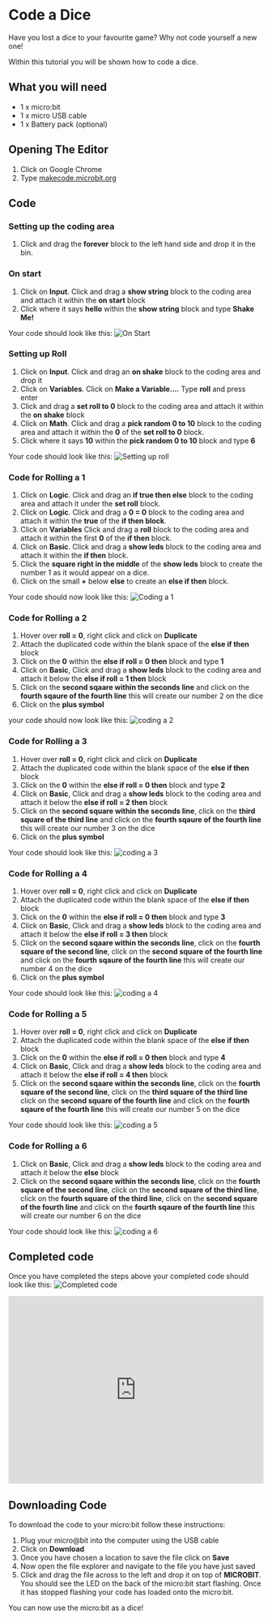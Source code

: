 # Code a Dice

Have you lost a dice to your favourite game?
Why not code yourself a new one!

Within this tutorial you will be shown how to code a dice.

## What you will need

* 1 x micro:bit
* 1 x micro USB cable
* 1 x Battery pack (optional)

## Opening The Editor

1. Click on Google Chrome
2. Type [makecode.microbit.org](makecode.microbit.org)

## Code

### Setting up the coding area

1. Click and drag the **forever** block to the left hand side and drop it in the bin.

### On start

1. Click on **Input**. Click and drag a **show string** block to the coding area and attach it within the **on start** block
2. Click where it says **hello** within the **show string** block and type **Shake Me!**

Your code should look like this:
![On Start](Images/onStart.png)

### Setting up Roll

1. Click on **Input**. Click and drag an **on shake** block to the coding area and drop it
2. Click on **Variables**. Click on **Make a Variable...**. Type **roll** and press enter
3. Click and drag a **set roll to 0** block to the coding area and attach it within the **on shake** block
4. Click on **Math**. Click and drag a **pick random 0 to 10** block to the coding area and attach it within the **0** of the **set roll to 0** block.
5. Click where it says **10** within the **pick random 0 to 10** block and type **6**

Your code should look like this:
![Setting up roll](Images/SettingRoll.png)

### Code for Rolling a 1

1. Click on **Logic**. Click and drag an **if true then else** block to the coding area and attach it under the **set roll** block.
2. Click on **Logic**. Click and drag a **0 = 0** block to the coding area and attach it within the **true** of the **if then block**.
3. Click on **Variables** Click and drag a **roll** block to the coding area and attach it within the first **0** of the **if then** block.
4. Click on **Basic**. Click and drag a **show leds** block to the coding area and attach it within the **if then** block.
5. Click the **square right in the middle** of the **show leds** block to create the number 1 as it would appear on a dice.
6. Click on the small **+** below **else** to create an **else if then** block.

Your code should now look like this:
![Coding a 1](Images/one.png)

### Code for Rolling a 2

1. Hover over **roll = 0**, right click and click on **Duplicate**
2. Attach the duplicated code within the blank space of the **else if then** block
3. Click on the **0** within the **else if roll = 0 then** block and type **1**
4. Click on **Basic**, Click and drag a **show leds** block to the coding area and attach it below the **else if roll = 1 then** block
5. Click on the **second sqaare within the seconds line** and click on the **fourth sqaure of the fourth line** this will create our number 2 on the dice
6. Click on the **plus symbol**

your code should now look like this:
![coding a 2](Images/two.png)

### Code for Rolling a 3

1. Hover over **roll = 0**, right click and click on **Duplicate**
2. Attach the duplicated code within the blank space of the **else if then** block
3. Click on the **0** within the **else if roll = 0 then** block and type **2**
4. Click on **Basic**, Click and drag a **show leds** block to the coding area and attach it below the **else if roll = 2 then** block
5. Click on the **second square within the seconds line**, click on the **third square of the third line** and click on the **fourth sqaure of the fourth line** this will create our number 3 on the dice
6. Click on the **plus symbol**

Your code should look like this:
![coding a 3](Images/three.png)

### Code for Rolling a 4

1. Hover over **roll = 0**, right click and click on **Duplicate**
2. Attach the duplicated code within the blank space of the **else if then** block
3. Click on the **0** within the **else if roll = 0 then** block and type **3**
4. Click on **Basic**, Click and drag a **show leds** block to the coding area and attach it below the **else if roll = 3 then** block
5. Click on the **second sqaare within the seconds line**, click on the **fourth square of the second line**, click on the **second square of the fourth line** and click on the **fourth sqaure of the fourth line** this will create our number 4 on the dice
6. Click on the **plus symbol**

Your code should look like this:
![coding a 4](Images/four.png)

### Code for Rolling a 5

1. Hover over **roll = 0**, right click and click on **Duplicate**
2. Attach the duplicated code within the blank space of the **else if then** block
3. Click on the **0** within the **else if roll = 0 then** block and type **4**
4. Click on **Basic**, Click and drag a **show leds** block to the coding area and attach it below the **else if roll = 4 then** block
5. Click on the **second sqaare within the seconds line**, click on the **fourth square of the second line**, click on the **third square of the third line** click on the **second square of the fourth line** and click on the **fourth sqaure of the fourth line** this will create our number 5 on the dice

Your code should look like this:
![coding a 5](Images/five.png)

### Code for Rolling a 6

1. Click on **Basic**, Click and drag a **show leds** block to the coding area and attach it below the **else** block
2. Click on the **second sqaare within the seconds line**, click on the **fourth square of the second line**, click on the **second square of the third line**, click on the **fourth square of the third line**, click on the **second square of the fourth line** and click on the **fourth sqaure of the fourth line** this will create our number 6 on the dice

Your code should look like this:
![coding a 6](Images/six.png)

## Completed code

Once you have completed the steps above your completed code should look like this:
![Completed code](Images/complete.png)

<div style="position:relative;height:calc(300px + 5em);width:100%;overflow:hidden;"><iframe style="position:absolute;top:0;left:0;width:100%;height:100%;" src="https://makecode.microbit.org/---codeembed#pub:_aqPR26LTeH6T" allowfullscreen="allowfullscreen" frameborder="0" sandbox="allow-scripts allow-same-origin"></iframe></div>

## Downloading Code

To download the code to your micro:bit follow these instructions:

1. Plug your micro@bit into the computer using the USB cable
2. Click on **Download**
3. Once you have chosen a location to save the file click on **Save**
4. Now open the file explorer and navigate to the file you have just saved
5. Click and drag the file across to the left and drop it on top of **MICROBIT**. You should see the LED on the back of the micro:bit start flashing. Once it has stopped flashing your code has loaded onto the micro:bit.

You can now use the micro:bit as a dice!